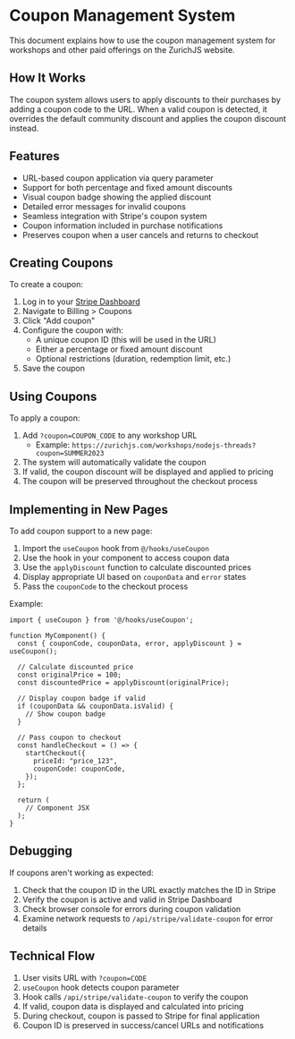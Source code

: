 # Coupon Management System

This document explains how to use the coupon management system for workshops and other paid offerings on the ZurichJS website.

## How It Works

The coupon system allows users to apply discounts to their purchases by adding a coupon code to the URL. When a valid coupon is detected, it overrides the default community discount and applies the coupon discount instead.

## Features

- URL-based coupon application via query parameter
- Support for both percentage and fixed amount discounts
- Visual coupon badge showing the applied discount
- Detailed error messages for invalid coupons
- Seamless integration with Stripe's coupon system
- Coupon information included in purchase notifications
- Preserves coupon when a user cancels and returns to checkout

## Creating Coupons

To create a coupon:

1. Log in to your [Stripe Dashboard](https://dashboard.stripe.com)
2. Navigate to Billing > Coupons
3. Click "Add coupon"
4. Configure the coupon with:
   - A unique coupon ID (this will be used in the URL)
   - Either a percentage or fixed amount discount
   - Optional restrictions (duration, redemption limit, etc.)
5. Save the coupon

## Using Coupons

To apply a coupon:

1. Add `?coupon=COUPON_CODE` to any workshop URL
   - Example: `https://zurichjs.com/workshops/nodejs-threads?coupon=SUMMER2023`
2. The system will automatically validate the coupon
3. If valid, the coupon discount will be displayed and applied to pricing
4. The coupon will be preserved throughout the checkout process

## Implementing in New Pages

To add coupon support to a new page:

1. Import the `useCoupon` hook from `@/hooks/useCoupon`
2. Use the hook in your component to access coupon data
3. Use the `applyDiscount` function to calculate discounted prices
4. Display appropriate UI based on `couponData` and `error` states
5. Pass the `couponCode` to the checkout process

Example:

```tsx
import { useCoupon } from '@/hooks/useCoupon';

function MyComponent() {
  const { couponCode, couponData, error, applyDiscount } = useCoupon();
  
  // Calculate discounted price
  const originalPrice = 100;
  const discountedPrice = applyDiscount(originalPrice);
  
  // Display coupon badge if valid
  if (couponData && couponData.isValid) {
    // Show coupon badge
  }
  
  // Pass coupon to checkout
  const handleCheckout = () => {
    startCheckout({
      priceId: "price_123",
      couponCode: couponCode,
    });
  };
  
  return (
    // Component JSX
  );
}
```

## Debugging

If coupons aren't working as expected:

1. Check that the coupon ID in the URL exactly matches the ID in Stripe
2. Verify the coupon is active and valid in Stripe Dashboard
3. Check browser console for errors during coupon validation
4. Examine network requests to `/api/stripe/validate-coupon` for error details

## Technical Flow

1. User visits URL with `?coupon=CODE`
2. `useCoupon` hook detects coupon parameter
3. Hook calls `/api/stripe/validate-coupon` to verify the coupon
4. If valid, coupon data is displayed and calculated into pricing
5. During checkout, coupon is passed to Stripe for final application
6. Coupon ID is preserved in success/cancel URLs and notifications 
